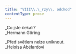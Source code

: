 ```yaml
---
title: "VIII\\.\_rzy\\. odchod"
contentType: prose
---
```


<section>

_Co jste čekali?  
_Hermann Göring

_Před světlem nelze uniknout.  
_Heloisa Abélardovi

</section>
